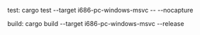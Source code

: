 test:
cargo test --target i686-pc-windows-msvc -- --nocapture

build:
cargo build --target i686-pc-windows-msvc --release